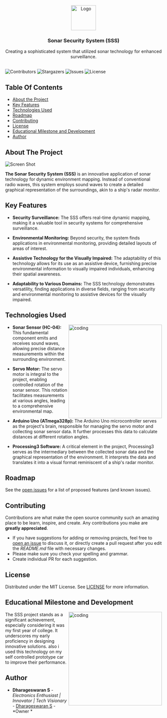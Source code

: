 <br/>
<p align="center">
  <a href="https://github.com/dhamuvkl/Sonar-Security-System">
    <img src="https://cdn4.iconfinder.com/data/icons/logos-and-brands/512/273_Readme_logo-512.png" alt="Logo" width="80" height="80">
  </a>

  <h3 align="center">Sonar Security System (SSS)</h3>

  <p align="center">
    Creating a sophisticated system that utilized sonar technology for enhanced surveillance.
    <br/>
    <br/>
  </p>
</p>

![Contributors](https://img.shields.io/github/contributors/dhamuvkl/Sonar-Security-System?color=dark-green) ![Stargazers](https://img.shields.io/github/stars/dhamuvkl/Sonar-Security-System?style=social) ![Issues](https://img.shields.io/github/issues/dhamuvkl/Sonar-Security-System) ![License](https://img.shields.io/github/license/dhamuvkl/Sonar-Security-System) 

## Table Of Contents

* [About the Project](#about-the-project)
* [Key Features](#key-features)
* [Technologies Used](#technologies-used)
* [Roadmap](#roadmap)
* [Contributing](#contributing)
* [License](#license)
* [Educational Milestone and Development](#educational-milestone-and-development)
* [Author](#author)

  
## About The Project

![Screen Shot](
https://dharageshtech.files.wordpress.com/2023/09/screenshot-2023-09-01-160809-1.png?strip=info&w=1500)

**The Sonar Security System (SSS)** is an innovative application of sonar technology for dynamic environment mapping. Instead of conventional radio waves, this system employs sound waves to create a detailed graphical representation of the surroundings, akin to a ship's radar monitor. 

## Key Features

* **Security Surveillance:** The SSS offers real-time dynamic mapping, making it a valuable tool in security systems for comprehensive surveillance.

* **Environmental Monitoring:** Beyond security, the system finds applications in environmental monitoring, providing detailed layouts of areas of interest.

* **Assistive Technology for the Visually Impaired:** The adaptability of this technology allows for its use as an assistive device, furnishing precise environmental information to visually impaired individuals, enhancing their spatial awareness.

* **Adaptability to Various Domains:** The SSS technology demonstrates versatility, finding applications in diverse fields, ranging from security and environmental monitoring to assistive devices for the visually impaired.


## Technologies Used

<img align="right" alt="coding" width="300" src="https://dharageshtech.files.wordpress.com/2023/09/radar.jpg?strip=info&w=900">

* **Sonar Sensor (HC-04):** This fundamental component emits and receives sound waves, allowing precise distance measurements within the surrounding environment.

* **Servo Motor:** The servo motor is integral to the project, enabling controlled rotation of the sonar sensor. This rotation facilitates measurements at various angles, leading to a comprehensive environmental map.

* **Arduino Uno (ATmega328p):** The Arduino Uno microcontroller serves as the project's brain, responsible for managing the servo motor and collecting sonar sensor data. It further processes this data to calculate distances at different rotation angles.

* **Processing3 Software:** A critical element in the project, Processing3 serves as the intermediary between the collected sonar data and the graphical representation of the environment. It interprets the data and translates it into a visual format reminiscent of a ship's radar monitor.



## Roadmap

See the [open issues](https://github.com/dhamuvkl/Sonar-Security-System/issues) for a list of proposed features (and known issues).

## Contributing

Contributions are what make the open source community such an amazing place to be learn, inspire, and create. Any contributions you make are **greatly appreciated**.
* If you have suggestions for adding or removing projects, feel free to [open an issue](https://github.com/dhamuvkl/Sonar-Security-System/issues/new) to discuss it, or directly create a pull request after you edit the *README.md* file with necessary changes.
* Please make sure you check your spelling and grammar.
* Create individual PR for each suggestion.





## License

Distributed under the MIT License. See [LICENSE](https://github.com/dhamuvkl/Sonar-Security-System/blob/main/LICENSE.md) for more information.


## Educational Milestone and Development 
<img align="right" alt="coding" width="300" src="https://dharageshtech.files.wordpress.com/2023/09/img_20170930_162125.jpg?strip=info&w=1800">
 The SSS project stands as a significant achievement, especially considering it was my first year of college. It underscores my early proficiency in designing innovative solutions. also i used this technology on my self controlled prototype car to improve their performance.

## Author

* **Dharageswaran S** - *Electronics Enthusiast | Innovator | Tech Visionary* - [Dharageswaran S](https://github.com/DhamuVkl/) - *Owner *

